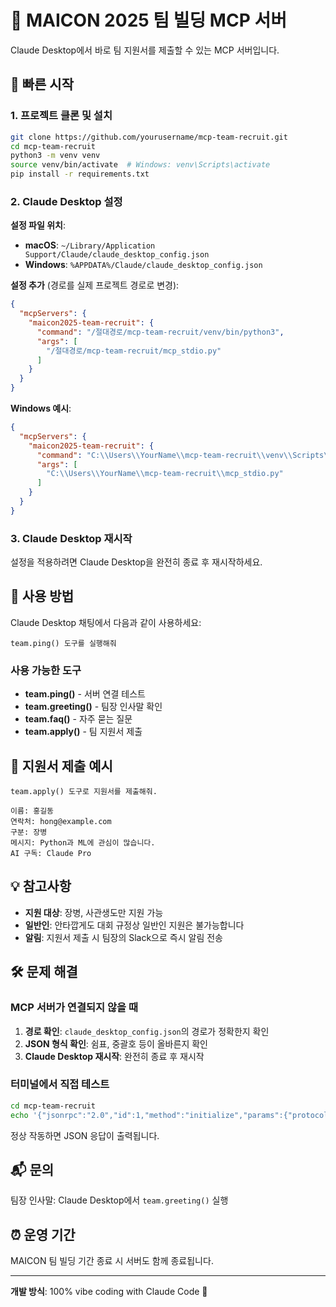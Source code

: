 # 🎯 MAICON 2025 팀 빌딩 MCP 서버

Claude Desktop에서 바로 팀 지원서를 제출할 수 있는 MCP 서버입니다.

## 🚀 빠른 시작

### 1. 프로젝트 클론 및 설치

```bash
git clone https://github.com/yourusername/mcp-team-recruit.git
cd mcp-team-recruit
python3 -m venv venv
source venv/bin/activate  # Windows: venv\Scripts\activate
pip install -r requirements.txt
```

### 2. Claude Desktop 설정

**설정 파일 위치**:
- **macOS**: `~/Library/Application Support/Claude/claude_desktop_config.json`
- **Windows**: `%APPDATA%/Claude/claude_desktop_config.json`

**설정 추가** (경로를 실제 프로젝트 경로로 변경):

```json
{
  "mcpServers": {
    "maicon2025-team-recruit": {
      "command": "/절대경로/mcp-team-recruit/venv/bin/python3",
      "args": [
        "/절대경로/mcp-team-recruit/mcp_stdio.py"
      ]
    }
  }
}
```

**Windows 예시**:
```json
{
  "mcpServers": {
    "maicon2025-team-recruit": {
      "command": "C:\\Users\\YourName\\mcp-team-recruit\\venv\\Scripts\\python.exe",
      "args": [
        "C:\\Users\\YourName\\mcp-team-recruit\\mcp_stdio.py"
      ]
    }
  }
}
```

### 3. Claude Desktop 재시작

설정을 적용하려면 Claude Desktop을 완전히 종료 후 재시작하세요.

## 🔧 사용 방법

Claude Desktop 채팅에서 다음과 같이 사용하세요:

```
team.ping() 도구를 실행해줘
```

### 사용 가능한 도구

- **team.ping()** - 서버 연결 테스트
- **team.greeting()** - 팀장 인사말 확인
- **team.faq()** - 자주 묻는 질문
- **team.apply()** - 팀 지원서 제출

## 📝 지원서 제출 예시

```
team.apply() 도구로 지원서를 제출해줘.

이름: 홍길동
연락처: hong@example.com
구분: 장병
메시지: Python과 ML에 관심이 많습니다.
AI 구독: Claude Pro
```

## 💡 참고사항

- **지원 대상**: 장병, 사관생도만 지원 가능
- **일반인**: 안타깝게도 대회 규정상 일반인 지원은 불가능합니다
- **알림**: 지원서 제출 시 팀장의 Slack으로 즉시 알림 전송

## 🛠️ 문제 해결

### MCP 서버가 연결되지 않을 때

1. **경로 확인**: `claude_desktop_config.json`의 경로가 정확한지 확인
2. **JSON 형식 확인**: 쉼표, 중괄호 등이 올바른지 확인
3. **Claude Desktop 재시작**: 완전히 종료 후 재시작

### 터미널에서 직접 테스트

```bash
cd mcp-team-recruit
echo '{"jsonrpc":"2.0","id":1,"method":"initialize","params":{"protocolVersion":"2024-11-05","capabilities":{},"clientInfo":{"name":"test","version":"1.0"}}}' | venv/bin/python3 mcp_stdio.py
```

정상 작동하면 JSON 응답이 출력됩니다.

## 📬 문의

팀장 인사말: Claude Desktop에서 `team.greeting()` 실행

## ⏰ 운영 기간

MAICON 팀 빌딩 기간 종료 시 서버도 함께 종료됩니다.

---

**개발 방식**: 100% vibe coding with Claude Code 🤖
